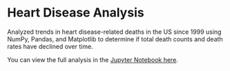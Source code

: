 # Heart Disease Analysis
Analyzed trends in heart disease-related deaths in the US since 1999 using NumPy, Pandas, and Matplotlib to determine if total death counts and death rates have declined over time.

You can view the full analysis in the [Jupyter Notebook here](Heart_Disease_Data_Analysis.ipynb).
